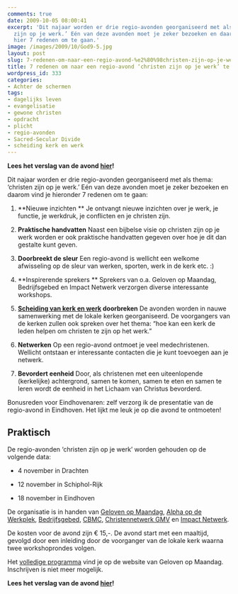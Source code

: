 ```yaml
---
comments: true
date: 2009-10-05 08:00:41
excerpt: 'Dit najaar worden er drie regio-avonden georganiseerd met als thema: ‘christen
  zijn op je werk.’ Eén van deze avonden moet je zeker bezoeken en daarom vind je
  hier 7 redenen om te gaan.'
image: /images/2009/10/God9-5.jpg
layout: post
slug: 7-redenen-om-naar-een-regio-avond-%e2%80%98christen-zijn-op-je-werk%e2%80%99-te-gaan
title: 7 redenen om naar een regio-avond ‘christen zijn op je werk’ te gaan
wordpress_id: 333
categories:
- Achter de schermen
tags:
- dagelijks leven
- evangelisatie
- gewone christen
- opdracht
- plicht
- regio-avonden
- Sacred-Secular Divide
- scheiding kerk en werk
---
```


**Lees het verslag van de avond [hier](/2009/11/20/terugblik-ontmoetingsavond-christen-zijn-op-je-werk-eindhoven/)!**

Dit najaar worden er drie regio-avonden georganiseerd met als thema: ‘christen zijn op je werk.’ Eén van deze avonden moet je zeker bezoeken en daarom vind je hieronder 7 redenen om te gaan:



	
  1. **Nieuwe inzichten **
Je ontvangt nieuwe inzichten over je werk, je functie, je werkdruk, je conflicten en je christen zijn.

	
  2. **Praktische handvatten**
Naast een bijbelse visie op christen zijn op je werk worden er ook praktische handvatten gegeven over hoe je dit dan gestalte kunt geven.

	
  3. **Doorbreekt de sleur**
Een regio-avond is wellicht een welkome afwisseling op de sleur van werken, sporten, werk in de kerk etc. :)

	
  4. **Inspirerende sprekers **
Sprekers van o.a. Geloven op Maandag, Bedrijfsgebed en Impact Netwerk verzorgen diverse interessante workshops.

	
  5. **[Scheiding van kerk en werk](/2009/07/23/de-scheiding-van-kerk-en-werk/) doorbreken**
De avonden worden in nauwe samenwerking met de lokale kerken georganiseerd. De voorgangers van de kerken zullen ook spreken over het thema: “hoe kan een kerk de leden helpen om christen te zijn op het werk.”

	
  6. **Netwerken**
Op een regio-avond ontmoet je veel medechristenen. Wellicht ontstaan er interessante contacten die je kunt toevoegen aan je netwerk.

	
  7. **Bevordert eenheid**
Door, als christenen met een uiteenlopende (kerkelijke) achtergrond, samen te komen, samen te eten en samen te leren wordt de eenheid in het Lichaam van Christus bevorderd.


Bonusreden voor Eindhovenaren: zelf verzorg ik de presentatie van de regio-avond in Eindhoven. Het lijkt me leuk je op die avond te ontmoeten!


## Praktisch


De regio-avonden ‘christen zijn op je werk’ worden gehouden op de volgende data:



	
  * 4 november in Drachten

	
  * 12 november in Schiphol-Rijk

	
  * 18 november in Eindhoven


De organisatie is in handen van [Geloven op Maandag](http://www.gelovenopmaandag.nl), [Alpha op de Werkplek](http://www.alphaopdewerkplek.nl), [Bedrijfsgebed](http://www.bedrijfsgebed.nl), [CBMC](http://www.cbmc.nl), [Christennetwerk GMV](http://www.cgmv.nl) en [Impact Netwerk](http://www.impactnetwerk.nl).

De kosten voor de avond zijn € 15,-. De avond start met een maaltijd, gevolgd door een inleiding door de voorganger van de lokale kerk waarna twee workshoprondes volgen.

Het [volledige programma](http://www.gelovenopmaandag.nl/page18/page18.html) vind je op de website van Geloven op Maandag. Inschrijven is niet meer mogelijk.

**Lees het verslag van de avond [hier](/2009/11/20/terugblik-ontmoetingsavond-christen-zijn-op-je-werk-eindhoven/)!**
